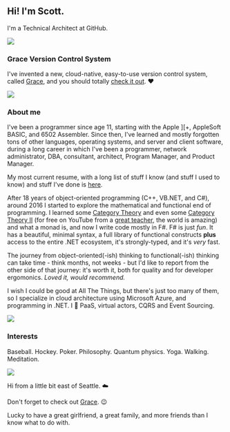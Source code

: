 ## Hi! I'm Scott.

<!--
**ScottArbeit/ScottArbeit** is a ✨ _special_ ✨ repository because its `README.md` (this file) appears on your GitHub profile.

Here are some ideas to get you started:

- 🔭 I’m currently working on ...
- 🌱 I’m currently learning ...
- 👯 I’m looking to collaborate on ...
- 🤔 I’m looking for help with ...
- 💬 Ask me about ...
- 📫 How to reach me: ...
- 😄 Pronouns: ...
- ⚡ Fun fact: ...
-->

I'm a Technical Architect at GitHub.

![](https://gracevcsdevelopment.blob.core.windows.net/static/Green.svg)

### Grace Version Control System
I've invented a new, cloud-native, easy-to-use version control system, called [Grace](https://github.com/scottarbeit/grace), and you should totally [check it out](https://github.com/scottarbeit/grace). ❤️

![](https://gracevcsdevelopment.blob.core.windows.net/static/Green.svg)

### About me
I've been a programmer since age 11, starting with the Apple ][+, AppleSoft BASIC, and 6502 Assembler. Since then, I've learned and mostly forgotten tons of other languages, operating systems, and server and client software, during a long career in which I've been a programmer, network administrator, DBA, consultant, architect, Program Manager, and Product Manager.

My most current resume, with a long list of stuff I know (and stuff I used to know) and stuff I've done is [here](https://1drv.ms/w/s!AmUyQqSnBAory7xCfzgOHZjZlwvyrQ?e=0DbFc6).

After 18 years of object-oriented programming (C++, VB.NET, and C#), around 2016 I started to explore the mathematical and functional end of programming. I learned some [Category Theory](https://www.youtube.com/playlist?list=PLbgaMIhjbmEnaH_LTkxLI7FMa2HsnawM_) and even some [Category Theory II](https://www.youtube.com/playlist?list=PLbgaMIhjbmElia1eCEZNvsVscFef9m0dm) (for free on YouTube from a [great teacher](https://bartoszmilewski.com/), the world is amazing) and what a monad is, and now I write code mostly in F#. F# is just _fun_. It has a beautiful, minimal syntax, a full library of functional constructs **plus** access to the entire .NET ecosystem, it's strongly-typed, and it's _very_ fast.

The journey from object-oriented(-ish) thinking to functional(-ish) thinking can take time - think months, not weeks - but I'd like to report from the other side of that journey: it's worth it, both for quality and for developer ergomonics. _Loved it, would recommend._

I wish I could be good at All The Things, but there's just too many of them, so I specialize in cloud architecture using Microsoft Azure, and programming in .NET. I 💛 PaaS, virtual actors, CQRS and Event Sourcing.

![](https://gracevcsdevelopment.blob.core.windows.net/static/Green.svg)

### Interests
Baseball. Hockey. Poker. Philosophy. Quantum physics. Yoga. Walking. Meditation.

![](https://gracevcsdevelopment.blob.core.windows.net/static/Green.svg)

Hi from a little bit east of Seattle. ☁️

Don't forget to check out [Grace](https://github.com/scottarbeit/grace). 😉

Lucky to have a great girlfriend, a great family, and more friends than I know what to do with.

